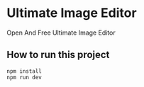 # Ultimate Image Editor

Open And Free Ultimate Image Editor

## How to run this project

    npm install
    npm run dev
